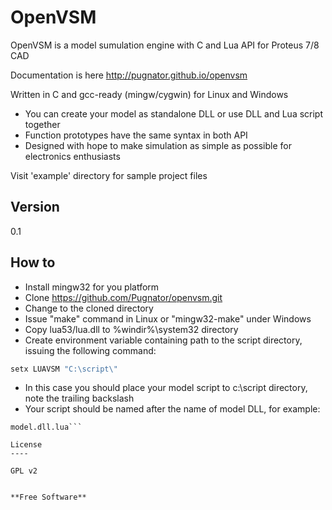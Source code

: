 OpenVSM
=========

OpenVSM is a model sumulation engine with C and Lua API for Proteus 7/8 CAD

Documentation is here http://pugnator.github.io/openvsm

Written in C and gcc-ready (mingw/cygwin) for Linux and Windows

  - You can create your model as standalone DLL or use DLL and Lua script together
  - Function prototypes have the same syntax in both API
  - Designed with hope to make simulation as simple as possible for electronics enthusiasts


Visit 'example' directory for sample project files

Version
----
0.1

How to
--------------

  - Install mingw32 for you platform
  - Clone https://github.com/Pugnator/openvsm.git
  - Change to the cloned directory
  - Issue "make" command in Linux or "mingw32-make" under Windows
  - Copy lua53/lua.dll to %windir%\system32 directory
  - Create environment variable containing path to the script directory,
issuing the following command:

```bat
setx LUAVSM "C:\script\"
```
  - In this case you should place your model script to c:\script directory, 
  note the trailing backslash
  - Your script should be named after the name of model DLL, for example:

```model.dll
model.dll.lua```

License
----

GPL v2


**Free Software**
